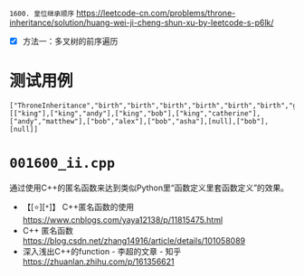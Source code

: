 
`1600. 皇位继承顺序` https://leetcode-cn.com/problems/throne-inheritance/solution/huang-wei-ji-cheng-shun-xu-by-leetcode-s-p6lk/
- [x] 方法一：多叉树的前序遍历

# 测试用例

```
["ThroneInheritance","birth","birth","birth","birth","birth","birth","getInheritanceOrder","death","getInheritanceOrder"]
[["king"],["king","andy"],["king","bob"],["king","catherine"],["andy","matthew"],["bob","alex"],["bob","asha"],[null],["bob"],[null]]
```

# `001600_ii.cpp`

通过使用C++的匿名函数来达到类似Python里“函数定义里套函数定义”的效果。
- 【[:star:][`*`]】 C++匿名函数的使用 https://www.cnblogs.com/yaya12138/p/11815475.html
- C++ 匿名函数 https://blog.csdn.net/zhang14916/article/details/101058089
- 深入浅出C++的function - 李超的文章 - 知乎 https://zhuanlan.zhihu.com/p/161356621
